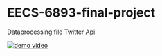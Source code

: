 # EECS-6893-final-project
Dataprocessing file Twitter Api


[![demo video]({https://github.com/Larry-Wendy/MBTI_classification/raw/main/cover%20page.png})]({https://youtu.be/aFgrYO8kDU4} "youtube demo video")
